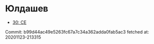 # Юлдашев
- [30: CE](30.md)

Commit: b99d44ac49e5263fc67a7c34a362adda0fab5ac3
 fetched at: 20201123-213315
